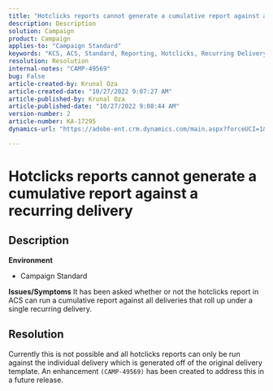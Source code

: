 ```yaml
---
title: "Hotclicks reports cannot generate a cumulative report against a recurring delivery"
description: Description
solution: Campaign
product: Campaign
applies-to: "Campaign Standard"
keywords: "KCS, ACS, Standard, Reporting, Hotclicks, Recurring Delivery"
resolution: Resolution
internal-notes: "CAMP-49569"
bug: False
article-created-by: Krunal Oza
article-created-date: "10/27/2022 9:07:27 AM"
article-published-by: Krunal Oza
article-published-date: "10/27/2022 9:08:44 AM"
version-number: 2
article-number: KA-17295
dynamics-url: "https://adobe-ent.crm.dynamics.com/main.aspx?forceUCI=1&pagetype=entityrecord&etn=knowledgearticle&id=7279cec4-d655-ed11-bba2-6045bd006c82"

---
```

# Hotclicks reports cannot generate a cumulative report against a recurring delivery

## Description

<b>Environment</b>
- Campaign Standard



<b>Issues/Symptoms</b>
It has been asked whether or not the hotclicks report in ACS can run a cumulative report against all deliveries that roll up under a single recurring delivery.


## Resolution


Currently this is not possible and all hotclicks reports can only be run against the individual delivery which is generated off of the original delivery template. An enhancement `(CAMP-49569)` has been created to address this in a future release.
